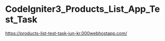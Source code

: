 # CodeIgniter3_Products_List_App_Test_Task

https://products-list-test-task-jun-kr.000webhostapp.com/
